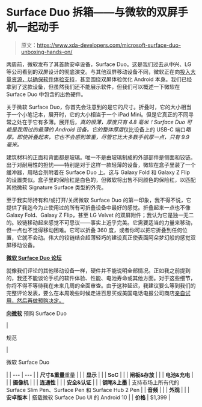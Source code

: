 # Surface Duo 拆箱——与微软的双屏手机一起动手

> 原文：<https://www.xda-developers.com/microsoft-surface-duo-unboxing-hands-on/>

两周前，微软发布了其首款安卓设备，Surface Duo。这是我们过去从中兴、LG 等公司看到的双屏设计的彻底演变。与其他双屏移动设备不同，微软正在向[投入大量资源，以确保软件体验支持](https://www.xda-developers.com/watch-microsoft-panos-panay-make-case-surface-duo/)，甚至围绕双屏体验优化 Android 本身。我们已经拿到了这款设备，但虽然我们还不能展示软件，但我们可以概述一下微软在 Surface Duo 中包含的出色硬件。

关于微软 Surface Duo，你首先会注意到的是它的尺寸。折叠时，它的大小相当于一个小笔记本，展开时，它的大小相当于一个 iPad Mini。但是它真正的不同寻常之处在于它有多薄。展开后，*真的很薄，厚度只有 4.8 毫米！Surface Duo 可能是我用过的最薄的 Android 设备。它的整体厚度*仅比设备上的 USB-C 端口*略厚。即使折叠起来，它也不会感到笨重，尽管它比大多数手机厚一点，只有 9.9 毫米。*

建筑材料的正面和背面都是玻璃。唯一不是由玻璃制成的外部部件是侧面和铰链。出于对耐用性的担忧——特别是对于这样一款轻薄的设备，微软在盒子里装了一个缓冲器，用粘合剂附着在 Surface Duo 上。这与 Galaxy Fold 和 Galaxy Z Flip 的设置类似。盒子里的保险杠是白色的，但微软将出售不同颜色的保险杠，以匹配其他微软 Signature Surface 类型的外壳。

至于我实际持有和/或打开/关闭微软 Surface Duo 的第一印象，我不得不说，它提供了我迄今为止使用过的所有可折叠设备中最好的感觉。折叠起来一点也不像 Galaxy Fold、Galaxy Z Flip，甚至 LG Velvet 的双屏附件；我认为它是独一无二的。铰链移动起来感觉不可思议——事实上近乎完美。它需要适当的力量来移动，但一点也不觉得移动困难。它可以折叠 360 度，或者你可以把它折叠到任何位置，它就不会动。伟大的铰链结合超薄轻巧的建设真正使表面阿朵梦幻般的感觉双屏移动设备。

**[微软 Surface Duo 论坛](https://forum.xda-developers.com/surface-duo)**

就像我们评论的其他移动设备一样，硬件并不能说明全部情况。正如我之前提到的，我还不能谈论手机的软件体验、性能、电池寿命或其他方面。对于这些细节，你将不得不等待我在未来几周的全面审查。由于这种延迟，我建议要么等到我们的完整评论发表，要么在本周晚些时候走进百思买或美国电话电报公司商店[亲自试用，然后再做预购决定。](https://twitter.com/surface/status/1298320358911758337)

**[向微软](https://www.microsoft.com/en-us/surface/devices/surface-duo)** 预购 Surface Duo

| 

规范

 | 

微软 Surface Duo

 |
| --- | --- |
| **尺寸&重量**重量 |  |
| **显示** |  |
| **SoC** |  |
| **闸板&存放** |  |
| **电池&充电** |  |
| **摄像机** |  |
| **连通性** |  |
| **安全&认证** |  |
| **钢笔&上墨** | 支持市场上所有代的 Surface Slim Pen、Surface Pen 和 Surface Hub 2 Pen |
| **音频** |  |
| **外观** |  |
| **安卓版本** | 搭载微软 Surface Duo UI 的 Android 10 |
| **价格** | $1,399 |